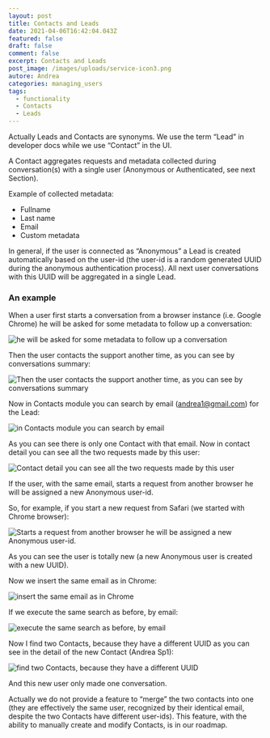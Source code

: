 ```yaml
---
layout: post
title: Contacts and Leads
date: 2021-04-06T16:42:04.043Z
featured: false
draft: false
comment: false
excerpt: Contacts and Leads
post_image: /images/uploads/service-icon3.png
autore: Andrea
categories: managing_users
tags:
  - functionality
  - Contacts
  - Leads
---
```

Actually Leads and Contacts are synonyms. We use the term “Lead” in developer docs while we use “Contact” in the UI.

A Contact aggregates requests and metadata collected during conversation(s) with a single user (Anonymous or Authenticated, see next Section).

Example of collected metadata:

* Fullname
* Last name
* Email
* Custom metadata

In general, if the user is connected as “Anonymous” a Lead is created automatically based on the user-id (the user-id is a random generated UUID during the anonymous authentication process). All next user conversations with this UUID will be aggregated in a single Lead.

### An example

When a user first starts a conversation from a browser instance (i.e. Google Chrome) he will be asked for some metadata to follow up a conversation:

![he will be asked for some metadata to follow up a conversation](/images/uploads/pasted-image-0.png "he will be asked for some metadata to follow up a conversation")

Then the user contacts the support another time, as you can see by conversations summary:

![Then the user contacts the support another time, as you can see by conversations summary](/images/uploads/pasted-image-0-1-.png "Then the user contacts the support another time, as you can see by conversations summary")

Now in Contacts module you can search by email ([andrea1@gmail.com](mailto:andrea1@gmail.com)) for the Lead:

![in Contacts module you can search by email](/images/uploads/pasted-image-0-2-.png "in Contacts module you can search by email")

As you can see there is only one Contact with that email. Now in contact detail you can see all the two requests made by this user:

![Contact detail you can see all the two requests made by this user](/images/uploads/pasted-image-0-3-.png "Contact detail you can see all the two requests made by this user")

If the user, with the same email, starts a request from another browser he will be assigned a new Anonymous user-id.

So, for example, if you start a new request from Safari (we started with Chrome browser):

![Starts a request from another browser he will be assigned a new Anonymous user-id.](/images/uploads/pasted-image-0-4-.png "starts a request from another browser he will be assigned a new Anonymous user-id.")

As you can see the user is totally new (a new Anonymous user is created with a new UUID).

Now we insert the same email as in Chrome:

![insert the same email as in Chrome](/images/uploads/pasted-image-0-5-.png "insert the same email as in Chrome")

If we execute the same search as before, by email:

![execute the same search as before, by email](/images/uploads/pasted-image-0-6-.png "execute the same search as before, by email")

Now I find two Contacts, because they have a different UUID as you can see in the detail of the new Contact (Andrea Sp1):

![find two Contacts, because they have a different UUID](/images/uploads/pasted-image-0-7-.png "find two Contacts, because they have a different UUID")

And this new user only made one conversation.

Actually we do not provide a feature to “merge” the two contacts into one (they are effectively the same user, recognized by their identical email, despite the two Contacts have different user-ids). This feature, with the ability to manually create and modify Contacts, is in our roadmap.